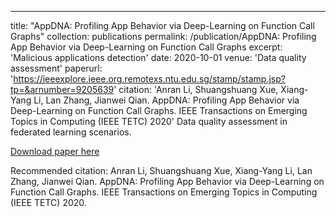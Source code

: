 ---
title: "AppDNA: Profiling App Behavior via Deep-Learning on Function Call Graphs"
collection: publications
permalink: /publication/AppDNA: Profiling App Behavior via Deep-Learning on Function Call Graphs
excerpt: 'Malicious applications detection'
date: 2020-10-01
venue: 'Data quality assessment'
paperurl: 'https://ieeexplore.ieee.org.remotexs.ntu.edu.sg/stamp/stamp.jsp?tp=&arnumber=9205639'
citation: 'Anran Li, Shuangshuang Xue, Xiang-Yang Li, Lan Zhang, Jianwei Qian. AppDNA: Profiling App Behavior via Deep-Learning on Function Call Graphs. IEEE Transactions on Emerging Topics in Computing (IEEE TETC) 2020'
Data quality assessment in federated learning scenarios.

[Download paper here](https://ieeexplore.ieee.org.remotexs.ntu.edu.sg/stamp/stamp.jsp?tp=&arnumber=9205639)

Recommended citation: Anran Li, Shuangshuang Xue, Xiang-Yang Li, Lan Zhang, Jianwei Qian. AppDNA: Profiling App Behavior via Deep-Learning on Function Call Graphs. IEEE Transactions on Emerging Topics in Computing (IEEE TETC) 2020.
